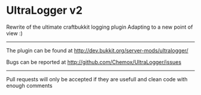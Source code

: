 UltraLogger v2
==============
Rewrite of the ultimate craftbukkit logging plugin
Adapting to a new point of view :)
***

The plugin can be found at http://dev.bukkit.org/server-mods/ultralogger/

Bugs can be reported at http://github.com/Chemox/UltraLogger/issues

***
Pull requests will only be accepted if they are usefull and clean code with enough comments
